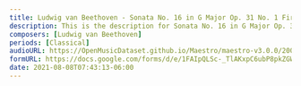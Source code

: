 ```yaml
---
title: Ludwig van Beethoven - Sonata No. 16 in G Major Op. 31 No. 1 First movement (2)
description: This is the description for Sonata No. 16 in G Major Op. 31 No. 1 First movement by Ludwig van Beethoven
composers: [Ludwig van Beethoven]
periods: [Classical]
audioURL: https://OpenMusicDataset.github.io/Maestro/maestro-v3.0.0/2008/MIDI-Unprocessed_17_R1_2008_01-04_ORIG_MID--AUDIO_17_R1_2008_wav--2.midi
formURL: https://docs.google.com/forms/d/e/1FAIpQLSc-_TlAKxpC6ubP8pkZGWWre7PooydqhfJsc_GbCZuSR2d5MA/viewform
date: 2021-08-08T07:43:13-06:00
---
```

